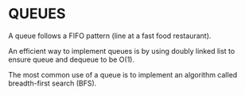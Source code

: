 # QUEUES

A queue follows a FIFO pattern (line at a fast food restaurant).

An efficient way to implement queues is by using doubly linked list to ensure queue and
dequeue to be O(1).

The most common use of a queue is to implement an algorithm called breadth-first search (BFS).